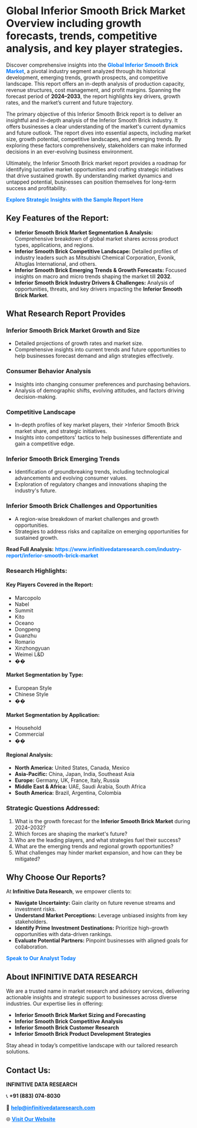 <h1>Global Inferior Smooth Brick Market Overview including growth forecasts, trends, competitive analysis, and key player strategies.</h1>
<p>
Discover comprehensive insights into the 
<a href="https://www.infinitivedataresearch.com/industry-report/inferior-smooth-brick-market" rel="dofollow" style="color: #007BFF; text-decoration: none;"><strong>Global Inferior Smooth Brick Market</strong></a>, a pivotal industry segment analyzed through its historical development, emerging trends, growth prospects, and competitive landscape. This report offers an in-depth analysis of production capacity, revenue structures, cost management, and profit margins. Spanning the forecast period of <strong>2024–2033</strong>, the report highlights key drivers, growth rates, and the market’s current and future trajectory.
</p>
<p>
The primary objective of this Inferior Smooth Brick report is to deliver an insightful and in-depth analysis of the Inferior Smooth Brick industry. It offers businesses a clear understanding of the market's current dynamics and future outlook. The report dives into essential aspects, including market size, growth potential, competitive landscapes, and emerging trends. By exploring these factors comprehensively, stakeholders can make informed decisions in an ever-evolving business environment.
</p>
<p>
Ultimately, the Inferior Smooth Brick market report provides a roadmap for identifying lucrative market opportunities and crafting strategic initiatives that drive sustained growth. By understanding market dynamics and untapped potential, businesses can position themselves for long-term success and profitability.
</p>
<p>
<a href="https://www.infinitivedataresearch.com/request-sample/reportId=107940" style="color: #007BFF; text-decoration: none;"><strong>Explore Strategic Insights with the Sample Report Here</strong></a>
</p>

<h2>Key Features of the Report:</h2>
<ul>
<li><strong>Inferior Smooth Brick Market Segmentation & Analysis:</strong> Comprehensive breakdown of global market shares across product types, applications, and regions.</li>
<li><strong>Inferior Smooth Brick Competitive Landscape:</strong> Detailed profiles of industry leaders such as Mitsubishi Chemical Corporation, Evonik, Altuglas International, and others.</li>
<li><strong>Inferior Smooth Brick Emerging Trends & Growth Forecasts:</strong> Focused insights on macro and micro trends shaping the market till <strong>2032</strong>.</li>
<li><strong>Inferior Smooth Brick Industry Drivers & Challenges:</strong> Analysis of opportunities, threats, and key drivers impacting the <strong>Inferior Smooth Brick Market</strong>.</li>
</ul>

<h2>What Research Report Provides</h2>
<h3>Inferior Smooth Brick Market Growth and Size</h3>
<ul>
<li>Detailed projections of growth rates and market size.</li>
<li>Comprehensive insights into current trends and future opportunities to help businesses forecast demand and align strategies effectively.</li>
</ul>

<h3>Consumer Behavior Analysis</h3>
<ul>
<li>Insights into changing consumer preferences and purchasing behaviors.</li>
<li>Analysis of demographic shifts, evolving attitudes, and factors driving decision-making.</li>
</ul>

<h3>Competitive Landscape</h3>
<ul>
<li>In-depth profiles of key market players, their >Inferior Smooth Brick market share, and strategic initiatives.</li>
<li>Insights into competitors' tactics to help businesses differentiate and gain a competitive edge.</li>
</ul>

<h3>Inferior Smooth Brick Emerging Trends</h3>
<ul>
<li>Identification of groundbreaking trends, including technological advancements and evolving consumer values.</li>
<li>Exploration of regulatory changes and innovations shaping the industry's future.</li>
</ul>

<h3>Inferior Smooth Brick Challenges and Opportunities</h3>
<ul>
<li>A region-wise breakdown of market challenges and growth opportunities.</li>
<li>Strategies to address risks and capitalize on emerging opportunities for sustained growth.</li>
</ul>
<p><strong>Read Full Analysis:</strong> <a href="https://www.infinitivedataresearch.com/industry-report/inferior-smooth-brick-market" rel="dofollow" style="color: #007BFF; text-decoration: none;"><strong>https://www.infinitivedataresearch.com/industry-report/inferior-smooth-brick-market</strong></a></p>
<h3>Research Highlights:</h3>
<h4>Key Players Covered in the Report:</h4>
<ul><li>Marcopolo</li><li>Nabel</li><li>Summit</li><li>Kito</li><li>Oceano</li><li>Dongpeng</li><li>Guanzhu</li><li>Romario</li><li>Xinzhongyuan</li><li>Weimei L&amp;D</li><li>��</li></ul>
<h4>Market Segmentation by Type:</h4>
<ul><li>European Style</li><li>Chinese Style</li><li>��</li></ul>
<h4>Market Segmentation by Application:</h4>
<ul><li>Household</li><li>Commercial</li><li>��</li></ul>

<h4>Regional Analysis:</h4>
<ul>
<li><strong>North America:</strong> United States, Canada, Mexico</li>
<li><strong>Asia-Pacific:</strong> China, Japan, India, Southeast Asia</li>
<li><strong>Europe:</strong> Germany, UK, France, Italy, Russia</li>
<li><strong>Middle East & Africa:</strong> UAE, Saudi Arabia, South Africa</li>
<li><strong>South America:</strong> Brazil, Argentina, Colombia</li>
</ul>

<h3>Strategic Questions Addressed:</h3>
<ol>
<li>What is the growth forecast for the <strong>Inferior Smooth Brick Market</strong> during 2024–2032?</li>
<li>Which forces are shaping the market's future?</li>
<li>Who are the leading players, and what strategies fuel their success?</li>
<li>What are the emerging trends and regional growth opportunities?</li>
<li>What challenges may hinder market expansion, and how can they be mitigated?</li>
</ol>

<h2>Why Choose Our Reports?</h2>
<p>At <strong>Infinitive Data Research</strong>, we empower clients to:</p>
<ul>
<li><strong>Navigate Uncertainty:</strong> Gain clarity on future revenue streams and investment risks.</li>
<li><strong>Understand Market Perceptions:</strong> Leverage unbiased insights from key stakeholders.</li>
<li><strong>Identify Prime Investment Destinations:</strong> Prioritize high-growth opportunities with data-driven rankings.</li>
<li><strong>Evaluate Potential Partners:</strong> Pinpoint businesses with aligned goals for collaboration.</li>
</ul>
<p><a href="https://www.infinitivedataresearch.com/industry-report/inferior-smooth-brick-market" rel="dofollow" style="color: #007BFF; text-decoration: none;"><strong>Speak to Our Analyst Today</strong></a></p>

<h2>About INFINITIVE DATA RESEARCH</h2>
<p>We are a trusted name in market research and advisory services, delivering actionable insights and strategic support to businesses across diverse industries. Our expertise lies in offering:</p>
<ul>
<li><strong>Inferior Smooth Brick Market Sizing and Forecasting</strong></li>
<li><strong>Inferior Smooth Brick Competitive Analysis</strong></li>
<li><strong>Inferior Smooth Brick Customer Research</strong></li>
<li><strong>Inferior Smooth Brick Product Development Strategies</strong></li>
</ul>
<p>Stay ahead in today’s competitive landscape with our tailored research solutions.</p>

<h2>Contact Us:</h2>
<p><strong>INFINITIVE DATA RESEARCH</strong></p>
<p>📞 <strong>+91 (883) 074-8030</strong></p>
<p>📧 <strong><a href="mailto:help@infinitivedataresearch.com" style="color: #007BFF;">help@infinitivedataresearch.com</a></strong></p>
<p>🌐 <strong><a href="https://www.infinitivedataresearch.com" rel="dofollow" style="color: #007BFF;">Visit Our Website</a></strong></p>